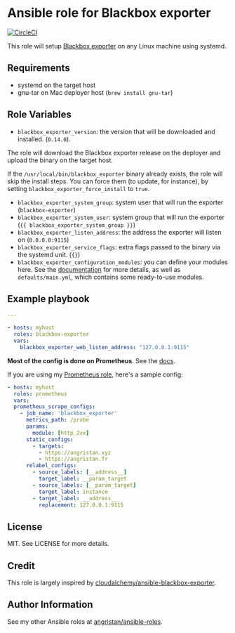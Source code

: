 # Ansible role for Blackbox exporter

[![CircleCI](https://circleci.com/gh/angristan/ansible-blackbox-exporter.svg?style=svg)](https://circleci.com/gh/angristan/ansible-blackbox-exporter)

This role will setup [Blackbox exporter](https://github.com/prometheus/blackbox_exporter) on any Linux machine using systemd.

## Requirements

- systemd on the target host
- gnu-tar on Mac deployer host (`brew install gnu-tar`)

## Role Variables

- `blackbox_exporter_version`: the version that will be downloaded and installed. (`0.14.0`).

The role will download the Blackbox exporter release on the deployer and upload the binary on the target host.

If the `/usr/local/bin/blackbox_exporter` binary already exists, the role will skip the install steps. You can force them (to update, for instance), by setting `blackbox_exporter_force_install` to `true`.

- `blackbox_exporter_system_group`: system user that will run the exporter (`blackbox-exporter`)
- `blackbox_exporter_system_user`: system group that will run the exporter (`{{ blackbox_exporter_system_group }}`)
- `blackbox_exporter_listen_address`: the address the exporter will listen on (`0.0.0.0:9115`)
- `blackbox_exporter_service_flags`: extra flags passed to the binary via the systemd unit. (`{}`)
- `blackbox_exporter_configuration_modules`: you can define your modules here. See the [documentation](https://github.com/prometheus/blackbox_exporter/blob/master/CONFIGURATION.md) for more details, as well as `defaults/main.yml`, which contains some ready-to-use modules.

## Example playbook

```yaml
---

- hosts: myhost
  roles: blackbox-exporter
  vars:
    blackbox_exporter_web_listen_address: "127.0.0.1:9115"
```

**Most of the config is done on Prometheus**. See the [docs](https://github.com/prometheus/blackbox_exporter#prometheus-configuration).

If you are using my [Prometheus role](https://github.com/angristan/ansible-prometheus), here's a sample config:

```yaml
- hosts: myhost
  roles: prometheus
  vars:
  prometheus_scrape_configs:
    - job_name: 'blackbox_exporter'
      metrics_path: /probe
      params:
        module: [http_2xx]
      static_configs:
        - targets:
          - https://angristan.xyz
          - https://angristan.fr
      relabel_configs:
        - source_labels: [__address__]
          target_label: __param_target
        - source_labels: [__param_target]
          target_label: instance
        - target_label: __address__
          replacement: 127.0.0.1:9115
```

## License

MIT. See LICENSE for more details.

## Credit

This role is largely inspired by [cloudalchemy/ansible-blackbox-exporter](https://github.com/cloudalchemy/ansible-blackbox-exporter).

## Author Information

See my other Ansible roles at [angristan/ansible-roles](https://github.com/angristan/ansible-roles).
